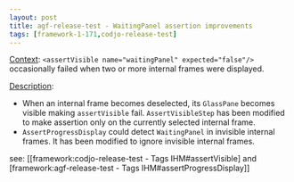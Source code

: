 ```yaml
---
layout: post
title: agf-release-test - WaitingPanel assertion improvements
tags: [framework-1-171,codjo-release-test]
---
```

<u>Context</u>:
```<assertVisible name="waitingPanel" expected="false"/>``` occasionally failed when two or more internal frames were displayed.

<u>Description</u>:
* When an internal frame becomes deselected, its ```GlassPane``` becomes visible making ```assertVisible``` fail.
```AssertVisibleStep``` has been modified to make assertion only on the currently selected internal frame.
* ```AssertProgressDisplay``` could detect ```WaitingPanel``` in invisible internal frames.
It has been modified to ignore invisible internal frames.

see: [[framework:codjo-release-test - Tags IHM#assertVisible] and [framework:agf-release-test - Tags IHM#assertProgressDisplay]]